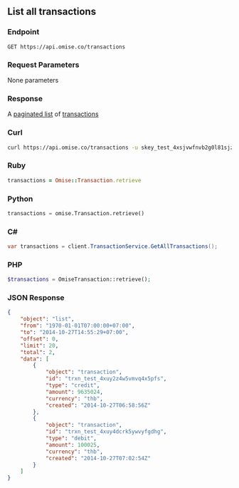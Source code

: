 ## List all transactions

### Endpoint

```
GET https://api.omise.co/transactions
```

### Request Parameters

None
parameters
### Response
A [paginated list](/api/pagination) of [transactions](/api/transactions#the-transaction-object)

### Curl

```sh
curl https://api.omise.co/transactions -u skey_test_4xsjvwfnvb2g0l81sjz:
```

### Ruby

```ruby
transactions = Omise::Transaction.retrieve
```

### Python

```python
transactions = omise.Transaction.retrieve()
```

### C&#35;

```c#
var transactions = client.TransactionService.GetAllTransactions();
```

### PHP

```php
$transactions = OmiseTransaction::retrieve();
```

### JSON Response

```json
{
    "object": "list",
    "from": "1970-01-01T07:00:00+07:00",
    "to": "2014-10-27T14:55:29+07:00",
    "offset": 0,
    "limit": 20,
    "total": 2,
    "data": [
        {
            "object": "transaction",
            "id": "trxn_test_4xuy2z4w5vmvq4x5pfs",
            "type": "credit",
            "amount": 9635024,
            "currency": "thb",
            "created": "2014-10-27T06:58:56Z"
        },
        {
            "object": "transaction",
            "id": "trxn_test_4xuy4dcrk5ywvyfgdhg",
            "type": "debit",
            "amount": 100025,
            "currency": "thb",
            "created": "2014-10-27T07:02:54Z"
        }
    ]
}
```
